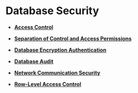 # Database Security<a name="EN-US_CONCEPT_0252569391"></a>

-   **[Access Control](access-control.md)**  

-   **[Separation of Control and Access Permissions](separation-of-control-and-access-permissions.md)**  

-   **[Database Encryption Authentication](database-encryption-authentication.md)**  

-   **[Database Audit](database-audit.md)**  

-   **[Network Communication Security](network-communication-security.md)**  

-   **[Row-Level Access Control](row-level-access-control.md)**  


